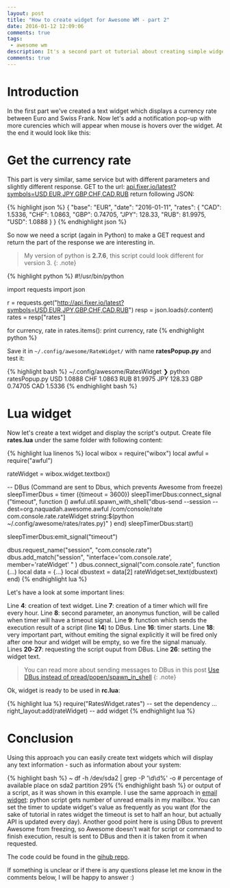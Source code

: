 ```yaml
---
layout: post
title: "How to create widget for Awesome WM - part 2"
date: 2016-01-12 12:09:06
comments: true
tags: 
 - awesome wm
description: It's a second part ot tutorial about creating simple widgets for Awesome WM. 
comments: true
---
```


# Introduction

In the first part we've created a text widget which displays a currency rate between Euro and Swiss Frank. Now let's add a notification pop-up with more curencies which will appear when mouse is hovers over the widget. At the end it would look like this: ![]() 

# Get the currency rate

This part is very similar, same service but with different parameters and slightly different response. GET to the url: [api.fixer.io/latest?symbols=USD,EUR,JPY,GBP,CHF,CAD,RUB](http://api.fixer.io/latest?symbols=USD,EUR,JPY,GBP,CHF,CAD,RUB) return following JSON:

{% highlight json %}
{
  "base": "EUR",
  "date": "2016-01-11",
  "rates": {
    "CAD": 1.5336,
    "CHF": 1.0863,
    "GBP": 0.74705,
    "JPY": 128.33,
    "RUB": 81.9975,
    "USD": 1.0888
  }
}
{% endhighlight json %}

So now we need a script (again in Python) to make a GET request and return the part of the response we are interesting in. 

>My version of python is **2.7.6**, this script could look different for version 3.
{: .note}

{% highlight python %}
#!/usr/bin/python

import requests
import json

r = requests.get("http://api.fixer.io/latest?symbols=USD,EUR,JPY,GBP,CHF,CAD,RUB")
resp = json.loads(r.content)
rates = resp["rates"]

for currency, rate in rates.items():
	print currency, rate
{% endhighlight python %}

Save it in `~/.config/awesome/RateWidget/` with name **ratesPopup.py** and test it:

{% highlight bash %}
~/.config/awesome/RatesWidget ❯ python ratesPopup.py
USD 1.0888
CHF 1.0863
RUB 81.9975
JPY 128.33
GBP 0.74705
CAD 1.5336
{% endhighlight bash %}

# Lua widget

Now let's create a text widget and display the script's output. Create file **rates.lua** under the same folder with following content:

{% highlight lua linenos %}
local wibox = require("wibox")
local awful = require("awful")

rateWidget = wibox.widget.textbox()

-- DBus (Command are sent to Dbus, which prevents Awesome from freeze)
sleepTimerDbus = timer ({timeout = 3600})
sleepTimerDbus:connect_signal ("timeout", 
  function ()
    awful.util.spawn_with_shell("dbus-send --session 
                                --dest=org.naquadah.awesome.awful 
                                /com/console/rate 
                                com.console.rate.rateWidget 
                                string:$(python ~/.config/awesome/rates/rates.py)" )
  end)
sleepTimerDbus:start()

sleepTimerDbus:emit_signal("timeout")

dbus.request_name("session", "com.console.rate")
dbus.add_match("session", "interface='com.console.rate', member='rateWidget' " )
dbus.connect_signal("com.console.rate", 
  function (...)
    local data = {...}
    local dbustext = data[2]
    rateWidget:set_text(dbustext)
  end)
{% endhighlight lua %}

Let's have a look at some important lines:

Line **4**: creation of text widget.
Line **7**: creation of a timer which will fire every hour.
Line **8**: second parameter, an anonymus function, will be called when timer will have a timeout signal. 
Line **9**: function which sends the execution result of a script (line **14**) to DBus.
Line **16**: timer starts.
Line **18**: very important part, without emiting the signal explicitly it will be fired only after one hour and widget will be empty, so we fire the signal manualy.
Lines **20**-**27**: requesting the script ouput from DBus.
Line **26**: setting the widget text.

>You can read more about sending messages to DBus in this post [Use DBus instead of pread/popen/spawn_in_shell]({{site.url}}/2015/09/fix-awesome-freezes/)
{: .note}

Ok, widget is ready to be used in **rc.lua**:

{% highlight lua %}
require("RatesWidget.rates") -- set the dependency
...
right_layout:add(rateWidget) -- add widget 
{% endhighlight lua %}

# Conclusion

Using this approach you can easily create text widgets which will display any text information - such as information about your system:

{% highlight bash %}
~ df -h /dev/sda2 | grep -P '\d\d%' -o # percentage of available place on sda2 partition
29%
{% endhighlight bash %}
or output of a script, as it was shown in this example. 
I use the same approach in [email widget]({{site.url}}/2015/12/email-widget-for-awesome-wm/): python script gets number of unread emails in my mailbox.
You can set the timer to update widget's value as frequently as you want (for the sake of tutorial in rates widget the timeout is set to half an hour, but actually API is updated every day).
Another good point here is using DBus to prevent Awesome from freezing, so Awesome doesn't wait for script or command to finish execution, result is sent to DBus and then it is taken from it when requested.

The code could be found in the [gihub repo](https://github.com/streetturtle/AwesomeWM/tree/master/RatesWidget).

If something is unclear or if there is any questions please let me know in the comments below, I will be happy to answer :)